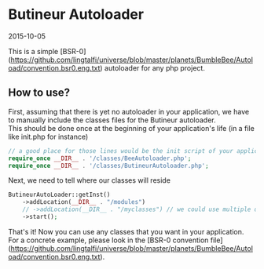Butineur Autoloader
=========================
2015-10-05



This is a simple [BSR-0] (https://github.com/lingtalfi/universe/blob/master/planets/BumbleBee/Autoload/convention.bsr0.eng.txt)
autoloader for any php project.


How to use?
----------------


First, assuming that there is yet no autoloader in your application, 
we have to manually include the classes files for the Butineur autoloader.<br>
This should be done once at the beginning of your application's life (in a file like init.php for instance)


```php
// a good place for those lines would be the init script of your application
require_once __DIR__ . '/classes/BeeAutoloader.php';
require_once __DIR__ . '/classes/ButineurAutoloader.php';
```


Next, we need to tell where our classes will reside


```php
ButineurAutoLoader::getInst()
    ->addLocation(__DIR__ . "/modules")
    // ->addLocation(__DIR__ . "/myclasses") // we could use multiple directories if needed 
    ->start();
```

That's it!
Now you can use any classes that you want in your application.
For a concrete example, please look in the [BSR-0 convention file] (https://github.com/lingtalfi/universe/blob/master/planets/BumbleBee/Autoload/convention.bsr0.eng.txt).
